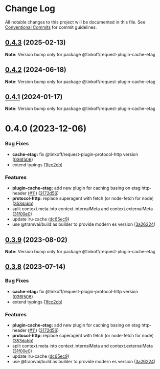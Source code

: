 # Change Log

All notable changes to this project will be documented in this file.
See [Conventional Commits](https://conventionalcommits.org) for commit guidelines.

## [0.4.3](https://github.com/tramvaijs/request/compare/@tinkoff/request-plugin-cache-etag@0.4.2...@tinkoff/request-plugin-cache-etag@0.4.3) (2025-02-13)

**Note:** Version bump only for package @tinkoff/request-plugin-cache-etag





## [0.4.2](https://github.com/tramvaijs/request/compare/@tinkoff/request-plugin-cache-etag@0.4.1...@tinkoff/request-plugin-cache-etag@0.4.2) (2024-06-18)

**Note:** Version bump only for package @tinkoff/request-plugin-cache-etag





## [0.4.1](https://github.com/tramvaijs/request/compare/@tinkoff/request-plugin-cache-etag@0.4.0...@tinkoff/request-plugin-cache-etag@0.4.1) (2024-01-17)

**Note:** Version bump only for package @tinkoff/request-plugin-cache-etag





# 0.4.0 (2023-12-06)


### Bug Fixes

* **cache-etag:** fix @tinkoff/request-plugin-protocol-http version ([036f506](https://github.com/tramvaijs/request/commit/036f506d9c5948aa89091a9034e9ba1575957187))
* extend typings ([1fcc2cb](https://github.com/tramvaijs/request/commit/1fcc2cb32597b10d788de36303507e385042fc96))


### Features

* **plugin-cache-etag:** add new plugin for caching basing on etag http-header ([#11](https://github.com/tramvaijs/request/issues/11)) ([3172d56](https://github.com/tramvaijs/request/commit/3172d56f9d36c8999d8984a004e8567d7d02cf6c))
* **protocol-http:** replace superagent with fetch (or node-fetch for node) ([353dabb](https://github.com/tramvaijs/request/commit/353dabbffebe18060f62ff2527353137e4b63a8f))
* split context.meta into context.internalMeta and context.externalMeta ([31f00e0](https://github.com/tramvaijs/request/commit/31f00e0ae14767f213a67eb2df349c9f75adcfe7))
* update lru-cache ([dc65ec9](https://github.com/tramvaijs/request/commit/dc65ec92fb185b0100d5a87f4aecadc39f2a9cd5))
* use @tramvai/build as builder to provide modern es version ([3a26224](https://github.com/tramvaijs/request/commit/3a26224221d4fc073938cf32c2f147515620c28e))





## [0.3.9](https://github.com/Tinkoff/tinkoff-request/compare/@tinkoff/request-plugin-cache-etag@0.3.8...@tinkoff/request-plugin-cache-etag@0.3.9) (2023-08-02)

**Note:** Version bump only for package @tinkoff/request-plugin-cache-etag





## [0.3.8](https://github.com/Tinkoff/tinkoff-request/compare/@tinkoff/request-plugin-cache-etag@0.3.8...@tinkoff/request-plugin-cache-etag@0.3.8) (2023-07-14)


### Bug Fixes

* **cache-etag:** fix @tinkoff/request-plugin-protocol-http version ([036f506](https://github.com/Tinkoff/tinkoff-request/commit/036f506d9c5948aa89091a9034e9ba1575957187))
* extend typings ([1fcc2cb](https://github.com/Tinkoff/tinkoff-request/commit/1fcc2cb32597b10d788de36303507e385042fc96))


### Features

* **plugin-cache-etag:** add new plugin for caching basing on etag http-header ([#11](https://github.com/Tinkoff/tinkoff-request/issues/11)) ([3172d56](https://github.com/Tinkoff/tinkoff-request/commit/3172d56f9d36c8999d8984a004e8567d7d02cf6c))
* **protocol-http:** replace superagent with fetch (or node-fetch for node) ([353dabb](https://github.com/Tinkoff/tinkoff-request/commit/353dabbffebe18060f62ff2527353137e4b63a8f))
* split context.meta into context.internalMeta and context.externalMeta ([31f00e0](https://github.com/Tinkoff/tinkoff-request/commit/31f00e0ae14767f213a67eb2df349c9f75adcfe7))
* update lru-cache ([dc65ec9](https://github.com/Tinkoff/tinkoff-request/commit/dc65ec92fb185b0100d5a87f4aecadc39f2a9cd5))
* use @tramvai/build as builder to provide modern es version ([3a26224](https://github.com/Tinkoff/tinkoff-request/commit/3a26224221d4fc073938cf32c2f147515620c28e))
